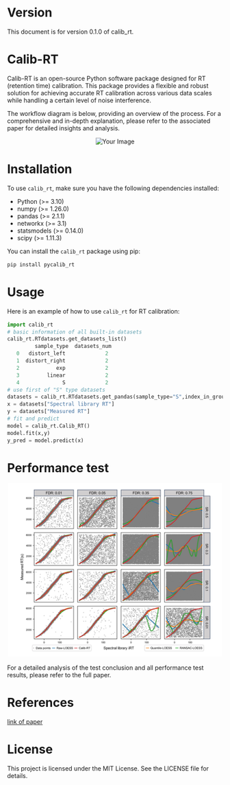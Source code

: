 # Version

This document is for version 0.1.0 of calib_rt.

# Calib-RT
Calib-RT is an open-source Python software package designed for RT (retention time) calibration. 
This package provides a flexible and robust solution for achieving accurate RT calibration across various data scales while handling a certain level of noise interference. 

The workflow diagram is below, providing an overview of the process. For a comprehensive and in-depth explanation, please refer to the associated paper for detailed insights and analysis.

<div align=center>
<img src="https://raw.githubusercontent.com/chenghui03/Calib_RT/93750fced36ee36786e61817d71d6ec5e2c5fdd3/img/workflow.svg" alt="Your Image" width="500">
</div>

# Installation
To use `calib_rt`, make sure you have the following dependencies installed:
- Python (>= 3.10)
- numpy (>= 1.26.0)
- pandas (>= 2.1.1)
- networkx (>= 3.1)
- statsmodels (>= 0.14.0)
- scipy (>= 1.11.3)

You can install the `calib_rt` package using pip:
```bash
pip install pycalib_rt 
```

# Usage
Here is an example of how to use `calib_rt` for RT calibration:

```python
import calib_rt
# basic information of all built-in datasets 
calib_rt.RTdatasets.get_datasets_list()  
         sample_type  datasets_num
   0   distort_left             2
   1  distort_right             2
   2            exp             2
   3         linear             2
   4              S             2
# use first of "S" type datasets
datasets = calib_rt.RTdatasets.get_pandas(sample_type="S",index_in_group=1)
x = datasets["Spectral library RT"]
y = datasets["Measured RT"]
# fit and predict
model = calib_rt.Calib_RT() 
model.fit(x,y)
y_pred = model.predict(x)         
```

# Performance test

<div align=center>
<img src="img\performance-test-1.jpg" alt="Your Image" width="500">
</div>

For a detailed analysis of the test conclusion and all performance test results, please refer to the full paper.

# References
[link of paper]()

# License
This project is licensed under the MIT License. See the LICENSE file for details.

